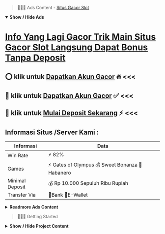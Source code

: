 > :red_circle::red_circle::red_circle: Ads Content - [Situs Gacor Slot](https://atom.io/packages/situs-gacor-slot)

<details open><summary><b>Show / Hide Ads</b></summary>

# [Info Yang Lagi Gacor Trik Main Situs Gacor Slot Langsung Dapat Bonus Tanpa Deposit](https://atom.io/packages/situs-gacor-slot)
## :o: klik untuk [Dapatkan Akun Gacor](https://178.128.112.84/) :fire: <<< 
## :gift: klik untuk [Dapatkan Akun Gacor](https://178.128.112.84/register/) :white_check_mark: <<< 
## :pushpin: klik untuk [Mulai Deposit Sekarang](https://178.128.112.84/register/) :zap: <<< 

## Informasi Situs /Server Kami : 

| Informasi  | Data |
| ------------- | ------------- |
| Win Rate  | ⚡ 82% |
| Games  | ⚡ Gates of Olympus 💰 Sweet Bonanza 🔱 Habanero |
| Minimal Deposit  | 💰 Rp 10.000 Sepuluh Ribu Rupiah |
| Transfer Via  | 🏅Bank 🏅E-Wallet |

<details><summary><b>Readmore Ads Content</b></summary>

## Table Of Content
- [Cara Hack Info Slot Gacor Hari Ini](#info-slot-gacor-hari-ini)
- [Tutorial Menang Permainan Slot Sweet Bonanza](#permainan-slot-sweet-bonanza)
- [Kumpulan Game Gacor Slot 4d](#slot-4d)
- [Coba Link Demo Game Judi Slot Online](#game-judi-slot-online)
- [Cek Fakta Game Judi Slot Online](#game-judi-slot-online)
- [Situs Judi Game Slot](#game-slot)
- [Pola Main Situs Slot Gacor 2022](#situs-slot-gacor-2022)
- [Ini Dia Cheat Agentotoplay](#agentotoplay)

## Info Slot Gacor Hari Ini
Periksa Developer Permainan, Hubungi paksa pengembang perangkat slot gacor kami sebelum memutuskan agar memainkan slot online gacor apa pun. Sama diantaranya semata barang lain yang Anda beli (sepatu, tas, dll.) menciptakan selisih hebat dekat renggang keduanya. Sejumlah game bukan hendak kira-kira mengandung bug alias virus yang bisa merusak perangkat Kamu dengan bisa makin sip melalui apk.
## Permainan Slot Sweet Bonanza
Apakah situs judi slot online ini terpercaya? Kalian bukan butuh meragukan kapasitas dari agen slot online selanjutnya link slot gacor musim ini, karena situs slot gacor terpercaya ini sudah berdiri sejak lama dimana belaka hambatan member mampu diselesaikan serta gancang bersama mudah, dan kita pula tersedia menyelesaikan berapa pun nilai kemenangan alias withdraw tanpa potongan.
## Slot 4d
Naikkan Taruhan Nominal, Trik mainan lain diartikan sebagai meningkatkan taruhan nominal yang hebat, tetapi perlu diingat saat latihan, itu nggak mampu diabaikan lagi perlu memakai masaa yang jitu serta estimasi preferensi Saudara yang udah terlihat dalam mesin slot game. Dalam mengamati peluang yang tepat untuk memunculkan Paris yakni sehabis itu Anda bisa membaca timbulnya jackpot pada pertunjukan mesin slot.
## Game Judi Slot Online
Game slot online selalu menyuguhkan sifat game slot yang bermanfaat pemainnya. Dalam itu, Kamu wajar memanfaatkan setiap sifat sebagai maksimum agar bisa menggapai kemenangan yang setinggi-tingginya pula. Saudara dapat mempergunakan karakteristik free spin menurut instan pakai taktik membelinya segera bersama hasilkan keunggulan sama nilai total yang berkali-kali lipat.

## Game Judi Slot Online
Naikkan Taruhan Nominal, Trik mainan lain diartikan sebagai meningkatkan taruhan nominal yang hebat, tetapi butuh diingat waktu latihan, itu tidak dapat diabaikan dengan perlu menggunakan kurun yang tepat bersama bayangan alternatif Kamu yang sudah terlihat pada mesin slot game. Bagi mengamati masaa yang tepat agar memunculkan Paris merupakan sesudah itu Anda mampu memperkirakan timbulnya jackpot pada pertunjukan mesin slot.
## Game Slot
Tingkatkan Target Secara Progresif, Kamu lagi mesti mempunyai target. Misalkan Anda menargetkan jackpot, Kamu pantas abadi pusat di target. Secara bertahap, mulailah meningkatkan target yang Saudara tentukan sebagai perlahan. Metode ini pasti sama banyak latihan. Jarang mendapatkan kalau seseorang hanya bisa memenangi tunggal bagian dari permainan. Karena itu, Anda bukan dapat menyerah cuma sebab mereka sudah kehilangan selama permainan. Saudara mesti menyelesaikan tekad agar mencapai target pakai mendapatkan jackpot.
## Situs Slot Gacor 2022
Habanero yaitu bobot mainan slot serta mutu mainan yang variatif. Para Anggota sanggup menyeleksi beraneka ragam kualitas pertunjukan mengangkat pada beraneka macam gendre yang kita inginkan. Ada slot perang, slot klasik, funny lalu beraneka macam kualitas pertunjukan slot online menarik yang mampu dipilih dengan dimainkan pakai mudah. Habanero hendak jadi partner pilihan waktu bermain judi online. Slot online habanero menyuguhkan beraneka ragam mainan yang amat seru lalu menjanjikan. berlipat-lipat Anggota yang dapat memenangi pertunjukan slot dari habanero, karena slot ini memilki beraneka macam mutu mainan slot gacor sama winrate tinggi limit 88%.
## Agentotoplay
Slot Online dengan Perkembangan Slot, Setelah kami menangkap perkara sejarah terbentuknya slot berikut kami hendak membahas tentang sejarah slot online. Pada era kemunculan internet pada tahun 1990-an an pasti pun udah banyak  mengalihkan hasil yang sangat hebat salah satunya hasil yang berlangsung pada alam untung-untungan yang awalnya judi dilakukan pada kasino serta adanya internet ini hingga sudah banyak dalam hadirkan inovasi diantaranya casino online agar bermain slot online. Pada awal terbentuk nya slot online hanya memiliki beberapa pertunjukan online belaka misalnya doang sejumlah game casino klasik contohnya blackjack pula roulette, hendak tetapi bersamaan serta berjalannya periode perurutan pada era digital udah membuat game pada slot online pun banyak serta sesudah game online ini sudah menduduki peringkat teratas dekat ranah slot. Pada awal terbentuknya slot online, gaya mainan di era tersebut sanggup dibilang serupa pakai mainan mesin slot klasik pada umumnya yakni memiliki sejumlah tombol roll selanjutnya simbol yang bentuknya sama. Namun seperti yang sudah kami tahu semakin berkembangnya era digital program komputer tamat jam ini lantas tumbuh dengan di akhirnya menginjak melakukan pengembangan massal waktu segi slot salah satunya pakai menyusulkan tema selanjutnya menampilkan bentuk yang menarik buat para penggunanya pula tamat jam ini mainan slot online umumnya sudah memiliki bertambah dari 5 roll ataupun tambahan lebih. Provider alias pengembang dari mainan slot online ini semakin banyak setiap tahunnya, tidak sedikit provider slot online lantas bermunculan. Semakin banyaknya perusahaan-perusahaan yang memberikan permintaan unggul saat pertunjukan slot membuat perusahaan hebat lainnya telah menyuguhkan opsi makin tidak sedikit pertunjukan pada game slot online mereka supaya nggak kalah bersaing.

</details>

</details>

> :red_circle::red_circle::red_circle: Getting Started

<details><summary><b>Show / Hide Project Content</b></summary>

#  Project Name / Title : 
ATPEngine Project #28
##  Getting Started : 
These instructions will get you a copy of the project up and running on your local machine for development and testing purposes. See deployment for notes on how to deploy the project on a live system.

##  Installation for ATPEngine Project #28 : 
A step by step guide that will tell you how to get the development environment up and running.
<ul><li>How to install #1</li><li>How to install #2</li><li>How to install #3</li><li>How to install #4</li><li>How to install #5</li><li>How to install #6</li></ul>

##  Usage : 
A few examples of useful commands and/or tasks.
<ul><li>Usage #1</li><li>Usage  #2</li><li>Usage  #3</li><li>Usage #4</li><li>Usage  #5</li><li>Usage  #6</li></ul>

##  Ads Links : 
Get To Know about our other ads.


[Demo Slot Pg Lagi Viral](https://atom.io/packages/demo-slot-pg)

[Slot Pragmatic Lagi Viral](https://atom.io/packages/slot-pragmatic)

[Bonus Slot Lagi Viral](https://atom.io/packages/bonus-slot)

[Slot Terbaru 2021 Lagi Viral](https://atom.io/packages/slot-terbaru-2021)

[Joker Slot Lagi Viral](https://atom.io/packages/joker-slot)

[Game Slot Terbaik Lagi Viral](https://atom.io/packages/game-slot-terbaik)

[Starlight Princess Slot Lagi Viral](https://atom.io/packages/starlight-princess-slot)

[Ceme Slot Lagi Viral](https://atom.io/packages/ceme-slot)

[Slot 2000 Lagi Viral](https://atom.io/packages/slot-2000)

[Slot Tergacor Lagi Viral](https://atom.io/packages/slot-tergacor)

[Akun Slot Lagi Viral](https://atom.io/packages/akun-slot)

[Bo Slot Lagi Viral](https://atom.io/packages/bo-slot)

[Game Slot Gacor Lagi Viral](https://atom.io/packages/game-slot-gacor)

[Bandar Slot Lagi Viral](https://atom.io/packages/bandar-slot)

[Game Slot Terpercaya Lagi Viral](https://atom.io/packages/game-slot-terpercaya)

##  Additional Project That Can Be Usefull : 
Get To Know about our other projects.


[ATPEngine Project #66](https://atom.io/packages/atpengine-project-66)

[ATPEngine Project #31](https://atom.io/packages/atpengine-project-31)

[ATPEngine Project #99](https://atom.io/packages/atpengine-project-99)

[ATPEngine Project #35](https://atom.io/packages/atpengine-project-35)

[ATPEngine Project #83](https://atom.io/packages/atpengine-project-83)

[ATPEngine Project #55](https://atom.io/packages/atpengine-project-55)

[ATPEngine Project #17](https://atom.io/packages/atpengine-project-17)

[ATPEngine Project #8](https://atom.io/packages/atpengine-project-8)

[ATPEngine Project #36](https://atom.io/packages/atpengine-project-36)

##  Master Project : 
Incase you want to know more about our master project, please visit [ATPEngine Home Project](https://atom.io/packages/atpengine-home-project)

</details>
